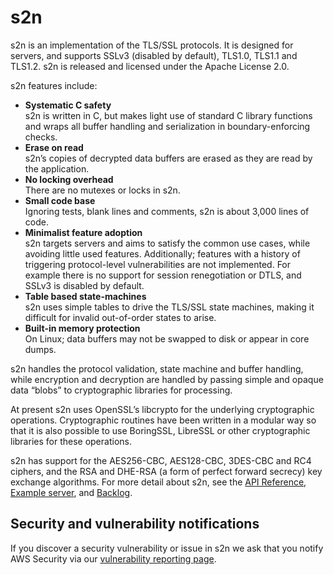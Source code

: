 # s2n 

s2n is an implementation of the TLS/SSL protocols. It is designed for servers, and supports SSLv3 (disabled by default), TLS1.0, TLS1.1 and TLS1.2. s2n is released and licensed under the Apache License 2.0. 

s2n features include:

* **Systematic C safety**<br/>
s2n is written in C, but makes light use of standard C library functions and wraps all buffer handling and serialization in boundary-enforcing checks. 
* **Erase on read**<br/> s2n’s copies of decrypted data buffers are erased as they are read by the application. 
* **No locking overhead**<br/> There are no mutexes or locks in s2n. 
* **Small code base**<br/> Ignoring tests, blank lines and comments, s2n is about 3,000 lines of code. 
* **Minimalist feature adoption**<br/> s2n targets servers and aims to satisfy the common use cases, while avoiding little used features. Additionally; features with a history of triggering protocol-level vulnerabilities are not implemented. For example there is no support for session renegotiation or DTLS, and SSLv3 is disabled by default. 
* **Table based state-machines**<br/> s2n uses simple tables to drive the TLS/SSL state machines, making it difficult for invalid out-of-order states to arise. 
* **Built-in memory protection**<br/> On Linux; data buffers may not be swapped to disk or appear in core dumps.

s2n handles the protocol validation, state machine and buffer handling, while
encryption and decryption are handled by passing simple and opaque data “blobs”
to cryptographic libraries for processing.  

At present s2n uses OpenSSL’s libcrypto for the underlying cryptographic operations.
Cryptographic routines have been written in a modular way so that it is also
possible to use BoringSSL, LibreSSL or other cryptographic libraries for these
operations. 

s2n has support for the AES256-CBC, AES128-CBC, 3DES-CBC and RC4
ciphers, and the RSA and DHE-RSA (a form of perfect forward secrecy) key
exchange algorithms.  For more detail about s2n, see the [API Reference](https://github.com/awslabs/s2n/blob/master/docs/USAGE-GUIDE.md),
[Example server](https://github.com/awslabs/s2n/tree/master/bin), and [Backlog](https://github.com/awslabs/s2n/issues).

## Security and vulnerability notifications
If you discover a security vulnerability or issue in s2n we ask that you notify
AWS Security via our [vulnerability reporting page](http://aws.amazon.com/security/vulnerability-reporting/). 
